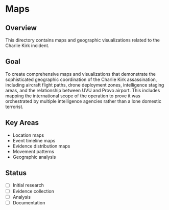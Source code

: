 # Maps

## Overview
This directory contains maps and geographic visualizations related to the Charlie Kirk incident.

## Goal
To create comprehensive maps and visualizations that demonstrate the sophisticated geographic coordination of the Charlie Kirk assassination, including aircraft flight paths, drone deployment zones, intelligence staging areas, and the relationship between UVU and Provo airport. This includes mapping the international scope of the operation to prove it was orchestrated by multiple intelligence agencies rather than a lone domestic terrorist.

## Key Areas
- Location maps
- Event timeline maps
- Evidence distribution maps
- Movement patterns
- Geographic analysis

## Status
- [ ] Initial research
- [ ] Evidence collection
- [ ] Analysis
- [ ] Documentation
